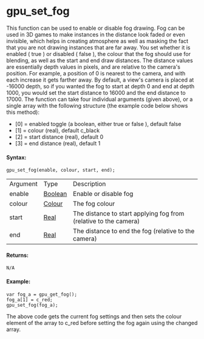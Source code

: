 # gpu_set_fog

This function can be used to enable or disable fog drawing. Fog can be
used in 3D games to make instances in the distance look faded or even
invisible, which helps in creating atmosphere as well as masking the
fact that you are not drawing instances that are far away. You set
whether it is enabled ( true ) or disabled ( false ), the colour that
the fog should use for blending, as well as the start and end draw
distances. The distance values are essentially depth values in pixels,
and are relative to the camera's position. For example, a position of 0
is nearest to the camera, and with each increase it gets farther away.
By default, a view's camera is placed at -16000 depth, so if you wanted
the fog to start at depth 0 and end at depth 1000, you would set the
start distance to 16000 and the end distance to 17000. The function can
take four individual arguments (given above), or a single array with the
following structure (the example code below shows this method):

-   \[0\] = enabled toggle (a boolean, either true or false ), default
    false
-   \[1\] = colour (real), default c_black
-   \[2\] = start distance (real), default 0
-   \[3\] = end distance (real), default 1

#### Syntax:

``` gml
gpu_set_fog(enable, colour, start, end);
```

|          |                                                                                                           |                                                                  |
|----------|-----------------------------------------------------------------------------------------------------------|------------------------------------------------------------------|
| Argument | Type                                                                                                      | Description                                                      |
| enable   |  [Boolean](../../../../../GameMaker_Language/GML_Overview/Data_Types)                                 | Enable or disable fog                                            |
| colour   |  [Colour](../../../../../GameMaker_Language/GML_Reference/Drawing/Colour_And_Alpha/Colour_And_Alpha)  | The fog colour                                                   |
| start    |  [Real](../../../../../GameMaker_Language/GML_Overview/Data_Types)                                    | The distance to start applying fog from (relative to the camera) |
| end      |  [Real](../../../../../GameMaker_Language/GML_Overview/Data_Types)                                    | The distance to end the fog (relative to the camera)             |

#### Returns:

``` gml
N/A
```

#### Example:

``` gml
var fog_a = gpu_get_fog();
fog_a[1] = c_red;
gpu_set_fog(fog_a);
```

The above code gets the current fog settings and then sets the colour
element of the array to c_red before setting the fog again using the
changed array.
